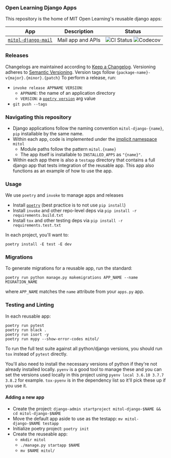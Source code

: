 ### Open Learning Django Apps

This repository is the home of MIT Open Learning's reusable django apps:

| App | Description | Status |
| --- | --- | --- |
| [`mitol-django-mail`](mitol-django-mail/) | Mail app and APIs | ![CI Status](https://img.shields.io/github/workflow/status/mitodl/ol-django/ci) ![Codecov](https://img.shields.io/codecov/c/github/mitodl/ol-django?flag=mitol_django_mail) |

### Releases

Changelogs are maintained according to [Keep a Changelog](https://keepachangelog.com/en/1.0.0/).
Versioning adheres to [Semantic Versioning](https://semver.org/spec/v2.0.0.html).
Version tags follow `{package-name}-v{major}.{minor}.{patch}`
To perform a release, run:
- `invoke release APPNAME VERSION`:
  - `APPNAME`: the name of an application directory
  - `VERSION`: a [`poetry version`](https://python-poetry.org/docs/cli/#version) arg value
- `git push --tags`

### Navigating this repository

- Django applications follow the naming convention `mitol-django-{name}`, `pip` installable by the same name.
- Within each app, code is implemented under the [implicit namespace](https://www.python.org/dev/peps/pep-0420/) `mitol`
  - Module paths follow the pattern `mitol.{name}`
  - The app itself is installable to `INSTALLED_APPS` as `"{name}"`.
- Within each app there is also a `testapp` directory that contains a full django app that tests integration of the reusable app. This app also functions as an example of how to use the app.

### Usage

We use `poetry` and `invoke` to manage apps and releases

- Install [`poetry`](https://python-poetry.org/docs/#installation) (best practice is to not use `pip install`)
- Install `invoke` and other repo-level deps via `pip install -r requirements.build.txt`
- Install `tox` and other testing deps via `pip install -r requirements.test.txt`

In each project, you'll want to:

```
poetry install -E test -E dev
```

### Migrations

To generate migrations for a reusable app, run the standard:

```
poetry run python manage.py makemigrations APP_NAME --name MIGRATION_NAME
```

where `APP_NAME` matches the `name` attribute from your `apps.py` app.

### Testing and Linting
In each reusable app:
```
poetry run pytest
poetry run black .
poetry run isort -y
poetry run mypy --show-error-codes mitol/
```

To run the full test suite against all python/django versions, you should run `tox` instead of `pytest` directly.

You'll also need to install the necessary versions of python if they're not already installed locally. `pyenv` is a good tool to manage these and you can set the versions used locally in this project using `pyenv local 3.6.10 3.7.7 3.8.2` for example. `tox-pyenv` is in the dependency list so it'll pick these up if you use it.

#### Adding a new app

- Create the project: `django-admin startproject mitol-django-$NAME && cd mitol-django-$NAME`
- Move the default app aside to use as the testapp: `mv mitol-django-$NAME testapp`
- Initialize poetry project: `poetry init`
- Create the reuseable app:
  - `mkdir mitol`
  - `./manage.py startapp $NAME`
  - `mv $NAME mitol/`
